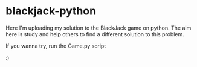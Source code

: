 # blackjack-python

Here I'm uploading my solution to the BlackJack game on python. The aim here is study and help others to find a different solution to this problem.


If you wanna try, run the Game.py script

:)
